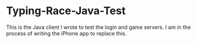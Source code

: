 # Typing-Race-Java-Test


This is the Java client I wrote to test the login and game servers. I am in the process of writing the iPhone app to replace this. 


